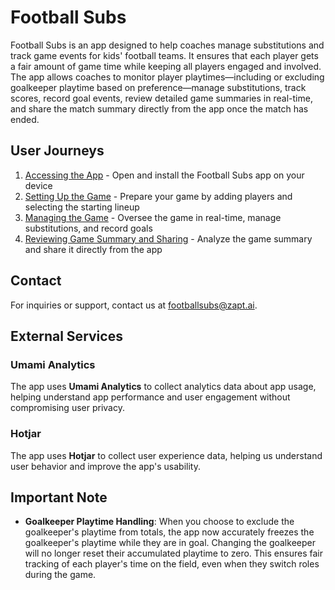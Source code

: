 # Football Subs

Football Subs is an app designed to help coaches manage substitutions and track game events for kids' football teams. It ensures that each player gets a fair amount of game time while keeping all players engaged and involved. The app allows coaches to monitor player playtimes—including or excluding goalkeeper playtime based on preference—manage substitutions, track scores, record goal events, review detailed game summaries in real-time, and share the match summary directly from the app once the match has ended.

## User Journeys

1. [Accessing the App](docs/journeys/accessing-the-app.md) - Open and install the Football Subs app on your device
2. [Setting Up the Game](docs/journeys/setting-up-the-game.md) - Prepare your game by adding players and selecting the starting lineup
3. [Managing the Game](docs/journeys/managing-the-game.md) - Oversee the game in real-time, manage substitutions, and record goals
4. [Reviewing Game Summary and Sharing](docs/journeys/reviewing-game-summary-and-sharing.md) - Analyze the game summary and share it directly from the app

## Contact

For inquiries or support, contact us at [footballsubs@zapt.ai](mailto:footballsubs@zapt.ai).

## External Services

### Umami Analytics

The app uses **Umami Analytics** to collect analytics data about app usage, helping understand app performance and user engagement without compromising user privacy.

### Hotjar

The app uses **Hotjar** to collect user experience data, helping us understand user behavior and improve the app's usability.

## Important Note

- **Goalkeeper Playtime Handling**: When you choose to exclude the goalkeeper's playtime from totals, the app now accurately freezes the goalkeeper's playtime while they are in goal. Changing the goalkeeper will no longer reset their accumulated playtime to zero. This ensures fair tracking of each player's time on the field, even when they switch roles during the game.
